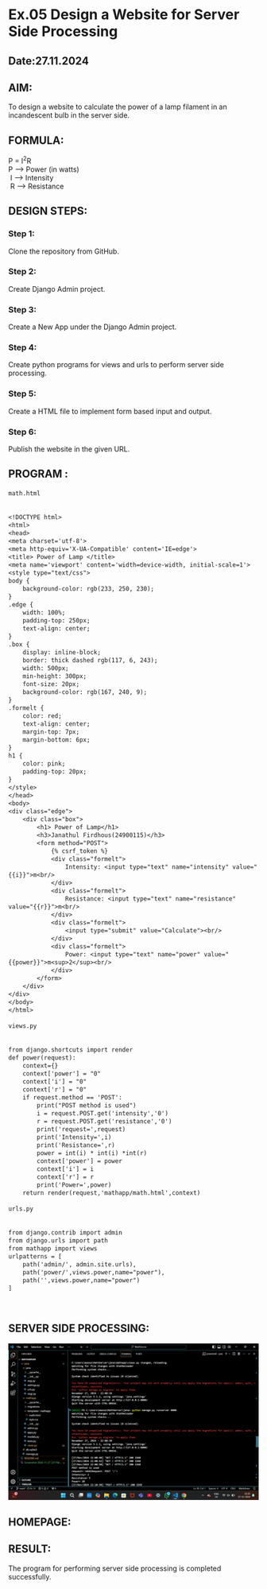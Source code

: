 # Ex.05 Design a Website for Server Side Processing
## Date:27.11.2024

## AIM:
 To design a website to calculate the power of a lamp filament in an incandescent bulb in the server side. 


## FORMULA:
P = I<sup>2</sup>R
<br> P --> Power (in watts)
<br> I --> Intensity
<br> R --> Resistance

## DESIGN STEPS:

### Step 1:
Clone the repository from GitHub.

### Step 2:
Create Django Admin project.

### Step 3:
Create a New App under the Django Admin project.

### Step 4:
Create python programs for views and urls to perform server side processing.

### Step 5:
Create a HTML file to implement form based input and output.

### Step 6:
Publish the website in the given URL.

## PROGRAM :

```
math.html


<!DOCTYPE html>
<html>
<head>
<meta charset='utf-8'>
<meta http-equiv='X-UA-Compatible' content='IE=edge'>
<title> Power of Lamp </title>
<meta name='viewport' content='width=device-width, initial-scale=1'>
<style type="text/css">
body {
    background-color: rgb(233, 250, 230);
}
.edge {
    width: 100%;
    padding-top: 250px;
    text-align: center;
}
.box {
    display: inline-block;
    border: thick dashed rgb(117, 6, 243);
    width: 500px;
    min-height: 300px;
    font-size: 20px;
    background-color: rgb(167, 240, 9);
}
.formelt {
    color: red;
    text-align: center;
    margin-top: 7px;
    margin-bottom: 6px;
}
h1 {
    color: pink;
    padding-top: 20px;
}
</style>
</head>
<body>
<div class="edge">
    <div class="box">
        <h1> Power of Lamp</h1>
        <h3>Janathul Firdhous(24900115)</h3>
        <form method="POST">
            {% csrf_token %}
            <div class="formelt">
                Intensity: <input type="text" name="intensity" value="{{i}}">m<br/>
            </div>
            <div class="formelt">
                Resistance: <input type="text" name="resistance" value="{{r}}">m<br/>
            </div>
            <div class="formelt">
                <input type="submit" value="Calculate"><br/>
            </div>
            <div class="formelt">
                Power: <input type="text" name="power" value="{{power}}">m<sup>2</sup><br/>
            </div>
        </form>
    </div>
</div>
</body>
</html>

views.py


from django.shortcuts import render 
def power(request): 
    context={} 
    context['power'] = "0" 
    context['i'] = "0" 
    context['r'] = "0" 
    if request.method == 'POST': 
        print("POST method is used")
        i = request.POST.get('intensity','0')
        r = request.POST.get('resistance','0')
        print('request=',request) 
        print('Intensity=',i) 
        print('Resistance=',r) 
        power = int(i) * int(i) *int(r)
        context['power'] = power 
        context['i'] = i
        context['r'] = r 
        print('Power=',power) 
    return render(request,'mathapp/math.html',context)

urls.py


from django.contrib import admin 
from django.urls import path 
from mathapp import views 
urlpatterns = [ 
    path('admin/', admin.site.urls), 
    path('power/',views.power,name="power"),
    path('',views.power,name="power")
]



```

## SERVER SIDE PROCESSING:
![alt text](<Screenshot 2024-11-27 222526.png>)


## HOMEPAGE:



## RESULT:
The program for performing server side processing is completed successfully.
